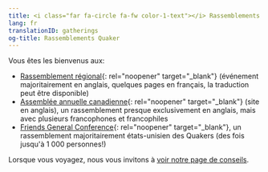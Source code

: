 ```yaml
---
title: <i class="far fa-circle fa-fw color-1-text"></i> Rassemblements Quaker
lang: fr
translationID: gatherings
og-title: Rassemblements Quaker
---
```

Vous êtes les bienvenus aux:
* [Rassemblement régional](https://stlawrence.quaker.ca/index-fr){: rel="noopener" target="_blank"} (événement majoritairement en anglais, quelques pages en français, la traduction peut être disponible)
* [Assemblée annuelle canadienne](https://quaker.ca/what-we-do/gatherings/){: rel="noopener" target="_blank"} (site en anglais), un rassemblement presque exclusivement en anglais, mais avec plusieurs francophones et francophiles
* [Friends General Conference](https://www.fgcquaker.org/connect/gathering){: rel="noopener" target="_blank"}, un rassemblement majoritairement états-unisien des Quakers (des fois jusqu'à 1 000 personnes!)

Lorsque vous voyagez, nous vous invitons à [voir notre page de conseils](/nouveau/voyage).
